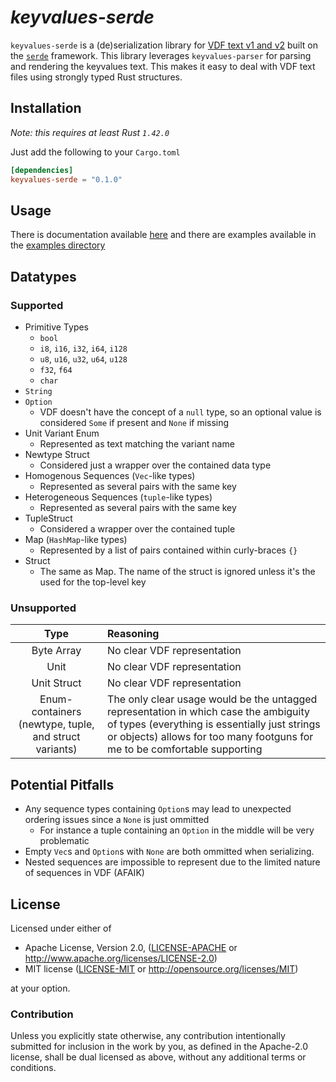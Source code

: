 # _keyvalues-serde_

`keyvalues-serde` is a (de)serialization library for
[VDF text v1 and v2](https://developer.valvesoftware.com/wiki/KeyValues)
built on the [`serde`](https://lib.rs/crates/serde) framework. This library
leverages `keyvalues-parser` for parsing and rendering the keyvalues text. This
makes it easy to deal with VDF text files using strongly typed Rust structures.

## Installation

_Note: this requires at least Rust `1.42.0`_

Just add the following to your `Cargo.toml`

```toml
[dependencies]
keyvalues-serde = "0.1.0"
```

## Usage

There is documentation available
[here](https://docs.rs/keyvalues-serde/0.2.0/keyvalues_serde/) and there are
examples available in the
[examples directory](https://github.com/LovecraftianHorror/vdf-rs/tree/main/keyvalues-serde/examples)

## Datatypes

### Supported

- Primitive Types
    - `bool`
    - `i8`, `i16`, `i32`, `i64`, `i128`
    - `u8`, `u16`, `u32`, `u64`, `u128`
    - `f32`, `f64`
    - `char`
- `String`
- `Option`
    - VDF doesn't have the concept of a `null` type, so an optional value is considered `Some` if present and `None` if missing
- Unit Variant Enum
    - Represented as text matching the variant name
- Newtype Struct
    - Considered just a wrapper over the contained data type
- Homogenous Sequences (`Vec`-like types)
    - Represented as several pairs with the same key
- Heterogeneous Sequences (`tuple`-like types)
    - Represented as several pairs with the same key
- TupleStruct
    - Considered a wrapper over the contained tuple
- Map (`HashMap`-like types)
    - Represented by a list of pairs contained within curly-braces `{}`
- Struct
    - The same as Map. The name of the struct is ignored unless it's the used for the top-level key

### Unsupported

| Type | Reasoning |
| :---: | :--- |
| Byte Array | No clear VDF representation |
| Unit | No clear VDF representation |
| Unit Struct | No clear VDF representation |
| Enum-containers (newtype, tuple, and struct variants) | The only clear usage would be the untagged representation in which case the ambiguity of types (everything is essentially just strings or objects) allows for too many footguns for me to be comfortable supporting |

## Potential Pitfalls

- Any sequence types containing `Option`s may lead to unexpected ordering issues since a `None` is just ommitted
    - For instance a tuple containing an `Option` in the middle will be very problematic
- Empty `Vec`s and `Option`s with `None` are both ommitted when serializing.
- Nested sequences are impossible to represent due to the limited nature of sequences in VDF (AFAIK)

## License

Licensed under either of

 - Apache License, Version 2.0, ([LICENSE-APACHE](LICENSE-APACHE) or http://www.apache.org/licenses/LICENSE-2.0)
 - MIT license ([LICENSE-MIT](LICENSE-MIT) or http://opensource.org/licenses/MIT)

at your option.

### Contribution

Unless you explicitly state otherwise, any contribution intentionally submitted
for inclusion in the work by you, as defined in the Apache-2.0 license, shall
be dual licensed as above, without any additional terms or conditions.

